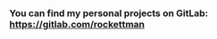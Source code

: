 <!--
**arockett/arockett** is a ✨ _special_ ✨ repository because its `README.md` (this file) appears on your GitHub profile.
-->
### You can find my personal projects on GitLab: https://gitlab.com/rockettman
